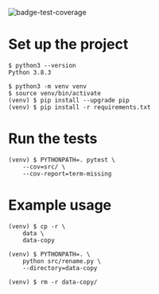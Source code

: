 ![badge-test-coverage](https://github.com/kaloyan-marinov/rename/workflows/workflows_run-test-suite/badge.svg)

# Set up the project
```
$ python3 --version
Python 3.8.3

$ python3 -m venv venv
$ source venv/bin/activate
(venv) $ pip install --upgrade pip
(venv) $ pip install -r requirements.txt
```

# Run the tests
```
(venv) $ PYTHONPATH=. pytest \
    --cov=src/ \
    --cov-report=term-missing
```

# Example usage
```
(venv) $ cp -r \
    data \
    data-copy

(venv) $ PYTHONPATH=. \
    python src/rename.py \
    --directory=data-copy

(venv) $ rm -r data-copy/
```
